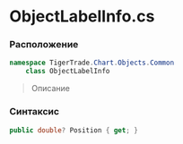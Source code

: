 
# ObjectLabelInfo.cs
### Расположение
```csharp
namespace TigerTrade.Chart.Objects.Common  
    class ObjectLabelInfo
```

> Описание

### Синтаксис
```csharp
public double? Position { get; }
```
